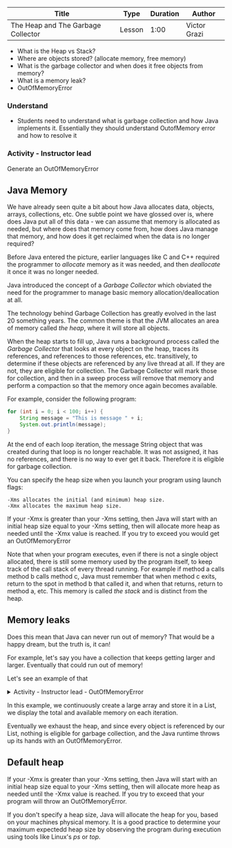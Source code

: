 | Title       | Type   | Duration | Author        |
| ----------- | ------ | -------- |   ----------  |
| The Heap and The Garbage Collector | Lesson | 1:00     |  Victor Grazi |

* What is the Heap vs Stack?  
* Where are objects stored? (allocate memory, free memory)  
* What is the garbage collector and when does it free objects from memory?  
* What is a memory leak?  
* OutOfMemoryError  

### Understand  
* Students need to understand what is garbage collection and how Java implements it. Essentially they should understand OutofMemory error and how to resolve it  

### Activity - Instructor lead
Generate an OutOfMemoryError


## Java Memory
We have already seen quite a bit about how Java allocates data, objects, arrays, collections, etc.
One subtle point we have glossed over is, where does Java put all of this data - we can assume that memory is allocated as needed, but where does that memory come from, how does Java manage that memory, and how does it get reclaimed when the data is no longer required?

Before Java entered the picture, earlier languages like C and C++ required the programmer to _allocate_ memory as it was needed, and then _deallocate_ it once it was no longer needed.

Java introduced the concept of a _Garbage Collector_ which obviated the need for the programmer to manage basic memory allocation/deallocation at all. 

The technology behind Garbage Collection has greatly evolved in the last 20 something years. The common theme is that the JVM allocates an area of memory called _the heap_, where it will store all objects.
 
When the heap starts to fill up, Java runs a background process called the _Garbage Collector_ that looks at every object on the heap, traces its references, and references to those references, etc. transitively, to determine if these objects are referenced by any live thread at all. If they are not, they are eligible for collection. The Garbage Collector will mark those for collection, and then in a sweep process will remove that memory and perform a compaction so that the memory once again becomes available.

For example, consider the following program:
```java
for (int i = 0; i < 100; i++) {
    String message = "This is message " + i;
    System.out.println(message);
}
```
At the end of each loop iteration, the message String object that was created during that loop is no longer reachable. It was not assigned, it has no references, and there is no way to ever get it back. Therefore it is eligible for garbage collection. 

You can specify the heap size when you launch your program using launch flags:
```sbtshell
-Xms allocates the initial (and minimum) heap size.
-Xmx allocates the maximum heap size. 
```

If your -Xmx is greater than your -Xms setting, then Java will start with an initial heap size equal to your -Xms setting, then will allocate more heap as needed until the -Xmx value is reached. If you try to exceed you would get an OutOfMemoryError

Note that when your program executes, even if there is not a single object allocated, there is still some memory used by the program itself, to keep track of the call stack of every thread running. For example if method a calls method b calls method c, Java must remember that when method c exits, return to the spot in method b that called it, and when that returns, return to method a, etc. This memory is called _the stack_ and is distinct from the heap. 

## Memory leaks
Does this mean that Java can never run out of memory? That would be a happy dream, but the truth is, it can!

For example, let's say you have a collection that keeps getting larger and larger. Eventually that could run out of memory!

Let's see an example of that

<details>
<summary>Activity - Instructor lead - OutOfMemoryError</summary>

```java
public class OOMError {
    public static void main(String[] args) {
        List<String[]> list = new ArrayList<>();
        for(int i = 0; ;i++) {
            Runtime runtime = Runtime.getRuntime();
            System.out.printf("Iteration: %d total memory: %d  free memory: %d%n", i, runtime.totalMemory(), runtime.freeMemory());
            list.add(new String[10_000_000]);
        }
    }
}

```
</details>

In this example, we continuously create a large array and store it in a List, we display the total and available memory on each iteration. 

Eventually we exhaust the heap, and since every object is referenced by our List, nothing is eligible for garbage collection, and the Java runtime throws up its hands with an OutOfMemoryError.
  
## Default heap
If your -Xmx is greater than your -Xms setting, then Java will start with an initial heap size equal to your -Xms setting, then will allocate more heap as needed until the -Xmx value is reached. If you try to exceed that your program will throw an OutOfMemoryError.

If you don't specify a heap size, Java will allocate the heap for you, based on your machines physical memory. It is a good practice to determine your maximum expectedd heap size by observing the program during execution using tools like Linux's _ps_ or _top_.
